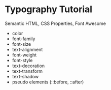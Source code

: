 # Typography Tutorial

Semantic HTML, CSS Properties, Font Awesome

- color
- font-family
- font-size
- text-alignment
- font-weight
- font-style
- text-decoration
- text-transform
- text-shadow
- pseudo elements (::before, ::after)